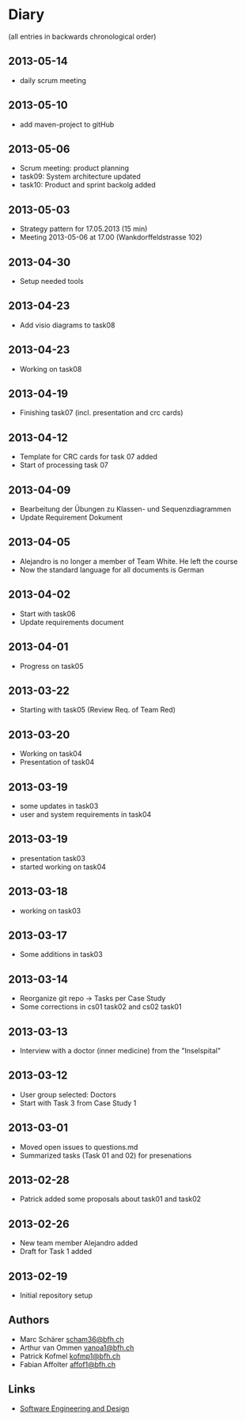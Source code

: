 # Diary

(all entries in backwards chronological order)

## 2013-05-14
- daily scrum meeting

## 2013-05-10
- add maven-project to gitHub

## 2013-05-06
- Scrum meeting: product planning
- task09: System architecture updated
- task10: Product and sprint backolg added

## 2013-05-03
- Strategy pattern for 17.05.2013 (15 min)
- Meeting 2013-05-06 at 17.00 (Wankdorffeldstrasse 102)

## 2013-04-30
- Setup needed tools

## 2013-04-23
- Add visio diagrams to task08

## 2013-04-23
- Working on task08 

## 2013-04-19
- Finishing task07 (incl. presentation and crc cards)

## 2013-04-12
- Template for CRC cards for task 07 added
- Start of processing task 07

## 2013-04-09
- Bearbeitung der Übungen zu Klassen- und Sequenzdiagrammen
- Update Requirement Dokument

## 2013-04-05
- Alejandro is no longer a member of Team White. He left the course
- Now the standard language for all documents is German

## 2013-04-02
- Start with task06 
- Update requirements document

## 2013-04-01
- Progress on task05 

## 2013-03-22
- Starting with task05 (Review Req. of Team Red)

## 2013-03-20
- Working on task04
- Presentation of task04

## 2013-03-19
- some updates in task03
- user and system requirements in task04

## 2013-03-19
- presentation task03
- started working on task04

## 2013-03-18
- working on task03

## 2013-03-17
- Some additions in task03

## 2013-03-14
- Reorganize git repo -> Tasks per Case Study
- Some corrections in cs01 task02 and cs02 task01

## 2013-03-13
- Interview with a doctor (inner medicine) from the "Inselspital"

## 2013-03-12
- User group selected: Doctors
- Start with Task 3 from Case Study 1

## 2013-03-01
- Moved open issues to questions.md
- Summarized tasks (Task 01 and 02) for presenations 

## 2013-02-28
- Patrick added some proposals about task01 and task02

## 2013-02-26
- New team member Alejandro added
- Draft for Task 1 added

## 2013-02-19
- Initial repository setup

## Authors
- Marc Schärer			scham36@bfh.ch
- Arthur van Ommen		vanoa1@bfh.ch
- Patrick Kofmel        kofmp1@bfh.ch
- Fabian Affolter       affof1@bfh.ch

## Links
- [Software Engineering and Design](https://www.cpvrlab.ti.bfh.ch/klu1/BTI7081/soed/)

